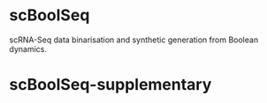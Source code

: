 
# scBoolSeq

scRNA-Seq data binarisation and synthetic generation from Boolean dynamics.


# scBoolSeq-supplementary
